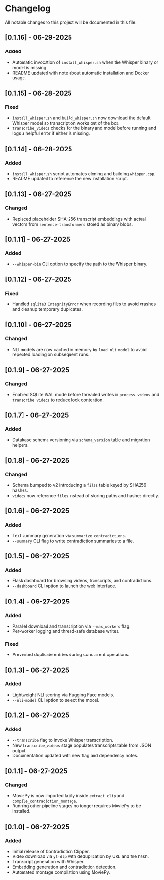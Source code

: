 # Changelog

All notable changes to this project will be documented in this file.

## [0.1.16] - 06-29-2025
### Added
- Automatic invocation of `install_whisper.sh` when the Whisper binary or model
  is missing.
- README updated with note about automatic installation and Docker usage.

## [0.1.15] - 06-28-2025
### Fixed
- `install_whisper.sh` and `build_whisper.sh` now download the default
  Whisper model so transcription works out of the box.
- `transcribe_videos` checks for the binary and model before running and
  logs a helpful error if either is missing.

## [0.1.14] - 06-28-2025
### Added
- `install_whisper.sh` script automates cloning and building `whisper.cpp`.
- README updated to reference the new installation script.

## [0.1.13] - 06-27-2025
### Changed
- Replaced placeholder SHA-256 transcript embeddings with actual vectors from
  `sentence-transformers` stored as binary blobs.

## [0.1.11] - 06-27-2025
### Added
- `--whisper-bin` CLI option to specify the path to the Whisper binary.

## [0.1.12] - 06-27-2025
### Fixed
- Handled `sqlite3.IntegrityError` when recording files to avoid crashes and
  cleanup temporary duplicates.

## [0.1.10] - 06-27-2025
### Changed
- NLI models are now cached in memory by `load_nli_model` to avoid repeated
  loading on subsequent runs.

## [0.1.9] - 06-27-2025
### Changed
- Enabled SQLite WAL mode before threaded writes in `process_videos` and `transcribe_videos` to reduce lock contention.

## [0.1.7] - 06-27-2025
### Added
- Database schema versioning via `schema_version` table and migration helpers.

## [0.1.8] - 06-27-2025
### Changed
- Schema bumped to v2 introducing a `files` table keyed by SHA256 hashes.
- `videos` now reference `files` instead of storing paths and hashes directly.

## [0.1.6] - 06-27-2025
### Added
- Text summary generation via `summarize_contradictions`.
- `--summary` CLI flag to write contradiction summaries to a file.

## [0.1.5] - 06-27-2025
### Added
- Flask dashboard for browsing videos, transcripts, and contradictions.
- `--dashboard` CLI option to launch the web interface.

## [0.1.4] - 06-27-2025
### Added
- Parallel download and transcription via `--max_workers` flag.
- Per-worker logging and thread-safe database writes.
### Fixed
- Prevented duplicate entries during concurrent operations.

## [0.1.3] - 06-27-2025
### Added
- Lightweight NLI scoring via Hugging Face models.
- `--nli-model` CLI option to select the model.

## [0.1.2] - 06-27-2025
### Added
- `--transcribe` flag to invoke Whisper transcription.
- New `transcribe_videos` stage populates transcripts table from JSON output.
- Documentation updated with new flag and dependency notes.

## [0.1.1] - 06-27-2025
### Changed
- MoviePy is now imported lazily inside `extract_clip` and `compile_contradiction_montage`.
- Running other pipeline stages no longer requires MoviePy to be installed.

## [0.1.0] - 06-27-2025
### Added
- Initial release of Contradiction Clipper.
- Video download via `yt-dlp` with deduplication by URL and file hash.
- Transcript generation with Whisper.
- Embedding generation and contradiction detection.
- Automated montage compilation using MoviePy.

